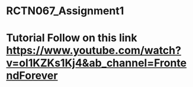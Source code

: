 # RCTN067_Assignment1
# Tutorial Follow on this link https://www.youtube.com/watch?v=oI1KZKs1Kj4&ab_channel=FrontendForever
